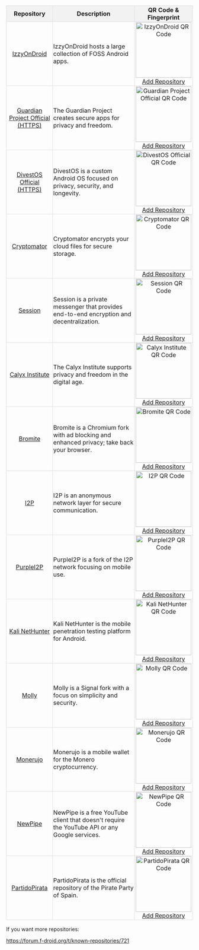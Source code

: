 <!DOCTYPE html>
<html lang="en">
<head>
  <meta charset="UTF-8">
  <meta name="viewport" content="width=device-width, initial-scale=1.0">
<title>F-Droid Known Repositories</title>
<style>
table {
     width: 100%;
     border-collapse: collapse;
}
 th, td {
     border: 1px solid #ddd;
     padding: 1px;
     text-align: center;
}
 th {
     background-color: #f2f2f2;
}
 img {
     width: 150px;
     height: 150px;
}
 .description {
     text-align: left;
}
</style>
</head>
<body>

  <table>
    <thead>
      <tr>
        <th>Repository</th>
        <th>Description</th>
        <th>QR Code & Fingerprint</th>
      </tr>
    </thead>
    <tbody>
      <tr>
        <td><a href="https://apt.izzysoft.de/fdroid/" target="_blank">IzzyOnDroid</a></td>
        <td class="description">IzzyOnDroid hosts a large collection of FOSS Android apps.</td>
        <td>
          <img src="https://apt.izzysoft.de/shared/images/fdroid_repo_qr.png" alt="IzzyOnDroid QR Code">
          <br>
          <a href="https://apt.izzysoft.de/fdroid/repo?fingerprint=3BF0D6ABFEAE2F401707B6D966BE743BF0EEE49C2561B9BA39073711F628937A"
          target="_blank">Add Repository</a>
        </td>
      </tr>
      <tr>
        <td><a href="https://guardianproject.info/" target="_blank">Guardian Project Official (HTTPS)</a></td>
        <td class="description">The Guardian Project creates secure apps for privacy and freedom.</td>
        <td>
          <img src="https://guardianproject.info/fdroid/guardianproject.info-QR.png"
          alt="Guardian Project Official QR Code">
          <br>
          <a href="https://guardianproject.info/fdroid/repo?fingerprint=B7C2EEFD8DAC7806AF67DFCD92EB18126BC08312A7F2D6F3862E46013C7A6135"
          target="_blank">Add Repository</a>
        </td>
      </tr>
      <tr>
        <td><a href="https://divestos.org/" target="_blank">DivestOS Official (HTTPS)</a></td>
        <td class="description">DivestOS is a custom Android OS focused on privacy, security, and
          longevity.</td>
        <td>
          <img src="https://divestos.org/apks/official/fdroid/repo/index.png" alt="DivestOS Official QR Code">
          <br>
          <a href="https://fdroid.link/#https://divestos.org/apks/official/fdroid/repo?fingerprint=E4BE8D6ABFA4D9D4FEEF03CDDA7FF62A73FD64B75566F6DD4E5E577550BE8467"
          target="_blank">Add Repository</a>
        </td>
      </tr>
      <tr>
        <td><a href="https://cryptomator.org/" target="_blank">Cryptomator</a></td>
        <td class="description">Cryptomator encrypts your cloud files for secure storage.</td>
        <td>
          <img src="https://cryptomator.org/img/android/fdroid-qr-code.svg" alt="Cryptomator QR Code">
          <br>
          <a href="https://static.cryptomator.org/android/fdroid/repo?fingerprint=F7C3EC3B0D588D3CB52983E9EB1A7421C93D4339A286398E71D7B651E8D8ECDD"
          target="_blank">Add Repository</a>
        </td>
      </tr>
      <tr>
        <td><a href="https://getsession.org/" target="_blank">Session</a></td>
        <td class="description">Session is a private messenger that provides end-to-end encryption
          and decentralization.</td>
        <td>
          <img src="https://getsession.org/fdroid/qr-code.png" alt="Session QR Code">
          <br>
          <a href="https://fdroid.getsession.org/fdroid/repo?fingerprint=DB0E5297EB65CC22D6BD93C869943BDCFCB6A07DC69A48A0DD8C7BA698EC04E6"
          target="_blank">Add Repository</a>
        </td>
      </tr>
      <tr>
        <td><a href="https://calyxos.org/" target="_blank">Calyx Institute</a></td>
        <td class="description">The Calyx Institute supports privacy and freedom in the digital
          age.</td>
        <td>
          <img src="" alt="Calyx Institute QR Code">
          <br>
          <a href="" target="_blank">Add Repository</a>
        </td>
      </tr>
      <tr>
        <td><a href="https://www.bromite.org/" target="_blank">Bromite</a></td>
        <td class="description">Bromite is a Chromium fork with ad blocking and enhanced privacy;
          take back your browser.</td>
        <td>
          <img src="https://www.bromite.org/assets/img/fdroid_repo_qrcode.png" alt="Bromite QR Code">
          <br>
          <a href="https://fdroid.bromite.org/fdroid/repo?fingerprint=E1EE5CD076D7B0DC84CB2B45FB78B86DF2EB39A3B6C56BA3DC292A5E0C3B9504"
          target="_blank">Add Repository</a>
        </td>
      </tr>
      <tr>
        <td><a href="https://geti2p.net/" target="_blank">I2P</a></td>
        <td class="description">I2P is an anonymous network layer for secure communication.</td>
        <td>
          <img src="" alt="I2P QR Code">
          <br>
          <a href="" target="_blank">Add Repository</a>
        </td>
      </tr>
      <tr>
        <td><a href="https://purplei2p.com/" target="_blank">PurpleI2P</a></td>
        <td class="description">PurpleI2P is a fork of the I2P network focusing on mobile use.</td>
        <td>
          <img src="" alt="PurpleI2P QR Code">
          <br>
          <a href="" target="_blank">Add Repository</a>
        </td>
      </tr>
      <tr>
        <td><a href="https://nethunter.com/" target="_blank">Kali NetHunter</a></td>
        <td class="description">Kali NetHunter is the mobile penetration testing platform for Android.</td>
        <td>
          <img src="" alt="Kali NetHunter QR Code">
          <br>
          <a href="" target="_blank">Add Repository</a>
        </td>
      </tr>
      <tr>
        <td><a href="https://molly.im/" target="_blank">Molly</a></td>
        <td class="description">Molly is a Signal fork with a focus on simplicity and security.</td>
        <td>
          <img src="" alt="Molly QR Code">
          <br>
          <a href="" target="_blank">Add Repository</a>
        </td>
      </tr>
      <tr>
        <td><a href="https://monerujo.io/" target="_blank">Monerujo</a>
          <td class="description">Monerujo is a mobile wallet for the Monero cryptocurrency.</td>
          <td>
            <img src="" alt="Monerujo QR Code">
            <br>
            <a href="" target="_blank">Add Repository</a>
          </td>
      </tr>
      <tr>
        <td><a href="https://newpipe.net/" target="_blank">NewPipe</a></td>
        <td class="description">NewPipe is a free YouTube client that doesn't require the YouTube
          API or any Google services.</td>
        <td>
          <img src="" alt="NewPipe QR Code">
          <br>
          <a href="" target="_blank">Add Repository</a>
        </td>
      </tr>
      <tr>
        <td><a href="https://partidopirata.org/" target="_blank">PartidoPirata</a></td>
        <td class="description">PartidoPirata is the official repository of the Pirate Party of
          Spain.</td>
        <td>
          <img src="" alt="PartidoPirata QR Code">
          <br>
          <a href="" target="_blank">Add Repository</a>
        </td>
      </tr>
    </tbody>
  </table>

  <p>If you want more repositories:</p>
  <p><a href="https://forum.f-droid.org/t/known-repositories/721" target="_blank">https://forum.f-droid.org/t/known-repositories/721</a></p>
  

</body>
</html>